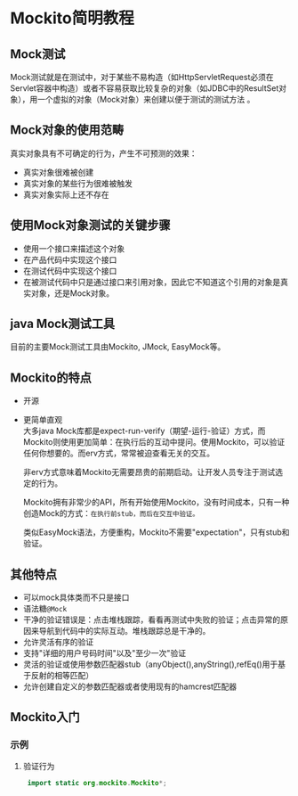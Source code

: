 # Mockito简明教程
## Mock测试
Mock测试就是在测试中，对于某些不易构造（如HttpServletRequest必须在Servlet容器中构造）或者不容易获取比较复杂的对象（如JDBC中的ResultSet对象），用一个虚拟的对象（Mock对象）来创建以便于测试的测试方法 。  

## Mock对象的使用范畴
真实对象具有不可确定的行为，产生不可预测的效果：
- 真实对象很难被创建
- 真实对象的某些行为很难被触发
- 真实对象实际上还不存在

## 使用Mock对象测试的关键步骤
- 使用一个接口来描述这个对象
- 在产品代码中实现这个接口
- 在测试代码中实现这个接口
- 在被测试代码中只是通过接口来引用对象，因此它不知道这个引用的对象是真实对象，还是Mock对象。
  
## java Mock测试工具
目前的主要Mock测试工具由Mockito, JMock, EasyMock等。

## Mockito的特点
- 开源
- 更简单直观  
  大多java Mock库都是expect-run-verify（期望-运行-验证）方式，而Mockito则使用更加简单：在执行后的互动中提问。使用Mockito，可以验证任何你想要的。而erv方式，常常被迫查看无关的交互。  

  非erv方式意味着Mockito无需要昂贵的前期启动。让开发人员专注于测试选定的行为。  

  Mockito拥有非常少的API，所有开始使用Mockito，没有时间成本，只有一种创造Mock的方式：`在执行前stub，而后在交互中验证。`  

  类似EasyMock语法，方便重构，Mockito不需要"expectation"，只有stub和验证。

## 其他特点
- 可以mock具体类而不只是接口
- 语法糖`@Mock`
- 干净的验证错误是：点击堆栈跟踪，看看再测试中失败的验证；点击异常的原因来导航到代码中的实际互动。堆栈跟踪总是干净的。
- 允许灵活有序的验证
- 支持"详细的用户号码时间"以及"至少一次"验证
- 灵活的验证或使用参数匹配器stub（anyObject(),anyString(),refEq()用于基于反射的相等匹配）
- 允许创建自定义的参数匹配器或者使用现有的hamcrest匹配器

## Mockito入门
### 示例
1. 验证行为
   ```java
    import static org.mockito.Mockito*;
   ```
